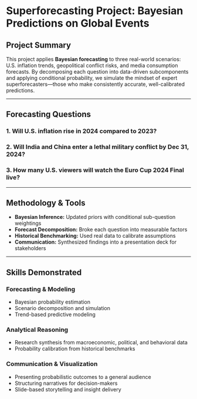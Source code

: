 # Superforecasting Project: Bayesian Predictions on Global Events

## Project Summary
This project applies **Bayesian forecasting** to three real-world scenarios: U.S. inflation trends, geopolitical conflict risks, and media consumption forecasts. By decomposing each question into data-driven subcomponents and applying conditional probability, we simulate the mindset of expert superforecasters—those who make consistently accurate, well-calibrated predictions.

---

## Forecasting Questions 

### 1. Will U.S. inflation rise in 2024 compared to 2023?
### 2. Will India and China enter a lethal military conflict by Dec 31, 2024?
### 3. How many U.S. viewers will watch the Euro Cup 2024 Final live?

---

## Methodology & Tools

- **Bayesian Inference:** Updated priors with conditional sub-question weightings
- **Forecast Decomposition:** Broke each question into measurable factors
- **Historical Benchmarking:** Used real data to calibrate assumptions
- **Communication:** Synthesized findings into a presentation deck for stakeholders

---

## Skills Demonstrated

### Forecasting & Modeling
- Bayesian probability estimation
- Scenario decomposition and simulation
- Trend-based predictive modeling

### Analytical Reasoning
- Research synthesis from macroeconomic, political, and behavioral data
- Probability calibration from historical benchmarks

### Communication & Visualization
- Presenting probabilistic outcomes to a general audience
- Structuring narratives for decision-makers
- Slide-based storytelling and insight delivery



